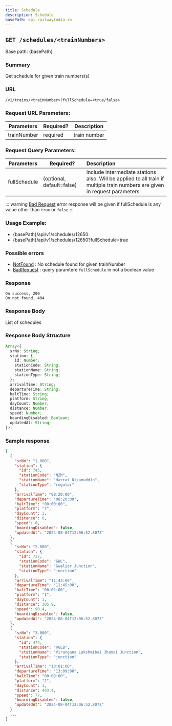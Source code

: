 ```yaml
---
title: Schedule
description: Schedule
basePath: api.railwayindia.in
---
```


## `GET /schedules/<trainNumbers>`

Base path: {basePath}

### Summary

Get schedule for given train numbers(s)

### URL

`/v1/trains/<trainNumber>?fullSchedule=<true/false>`

### Request URL Parameters:

| Parameters  | Required? | Description  |
| ----------- | --------- | ------------ |
| trainNumber | required  | train number |

### Request Query Parameters:

| Parameters   | Required?                 | Description                                                                                                                |
| ------------ | ------------------------- | :------------------------------------------------------------------------------------------------------------------------- |
| fullSchedule | (optional, default=false) | include intermediate stations also. Will be applied to all train if multiple train numbers are given in request parameters |

::: warning
[Bad Request](/errorcodes#BadRequest) error response will be given if fullSchedule is any value other than `true` or `false`
:::

### Usage Example:

- {basePath}/api/v1/schedules/12650
- {basePath}/api/v1/schedules/12650?fullSchedule=true

### Possible errors

- [NotFound](/errorcodes#NotFound) : No schedule found for given trainNumber
- [BadRequest](/errorcodes#BadRequest) : query paramtere `fullSchedule` in not a boolean value

### Response

    On success, 200
    On not found, 404

### Response Body

List of schedules

### Response Body Structure

```ts
Array<{
  srNo: String;
  station: {
    id: Number;
    stationCode: String;
    stationName: String;
    stationType: String;
  };
  arrivalTime: String;
  departureTime: String;
  haltTime: String;
  platform: String;
  dayCount: Number;
  distance: Number;
  speed: Number;
  boardingDisabled: Boolean;
  updatedAt: String;
}>;
```

### Sample response

```json
[
  {
    "srNo": "1.000",
    "station": {
      "id": 745,
      "stationCode": "NZM",
      "stationName": "Hazrat Nizamuddin",
      "stationType": "regular"
    },
    "arrivalTime": "08:20:00",
    "departureTime": "08:20:00",
    "haltTime": "00:00:00",
    "platform": "7",
    "dayCount": 1,
    "distance": 0,
    "speed": 0,
    "boardingDisabled": false,
    "updatedAt": "2024-08-04T12:06:52.807Z"
  },
  {
    "srNo": "2.000",
    "station": {
      "id": 737,
      "stationCode": "GWL",
      "stationName": "Gwalior Junction",
      "stationType": "junction"
    },
    "arrivalTime": "11:43:00",
    "departureTime": "11:45:00",
    "haltTime": "00:02:00",
    "platform": "1",
    "dayCount": 1,
    "distance": 305.9,
    "speed": 90.4,
    "boardingDisabled": false,
    "updatedAt": "2024-08-04T12:06:52.807Z"
  },
  {
    "srNo": "3.000",
    "station": {
      "id": 474,
      "stationCode": "VGLB",
      "stationName": "Virangana Lakshmibai Jhansi Junction",
      "stationType": "junction"
    },
    "arrivalTime": "13:01:00",
    "departureTime": "13:09:00",
    "haltTime": "00:08:00",
    "platform": "2",
    "dayCount": 1,
    "distance": 403.4,
    "speed": 77,
    "boardingDisabled": false,
    "updatedAt": "2024-08-04T12:06:52.807Z"
  }
  ...
]
```
